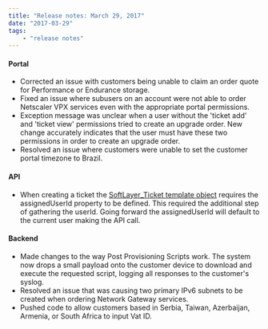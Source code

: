 ```yaml
---
title: "Release notes: March 29, 2017"
date: "2017-03-29"
tags:
    - "release notes"
---
```


#### Portal
+ Corrected an issue with customers being unable to claim an order quote for Performance or Endurance storage. 
+ Fixed an issue where subusers on an account were not able to order Netscaler VPX services even with the appropriate portal permissions. 
+ Exception message was unclear when a user without the 'ticket add' and 'ticket view' permissions tried to create an upgrade order. New change accurately indicates that the user must have these two permissions in order to create an upgrade order.
+ Resolved an issue where customers were unable to set the customer portal timezone to Brazil. 

#### API
+ When creating a ticket the [SoftLayer_Ticket template object](http://sldn.softlayer.com/reference/datatypes/SoftLayer_Ticket) requires the assignedUserId property to be defined. This required the additional step of gathering the userId. Going forward the assignedUserId will default to the current user making the API call.

#### Backend
+ Made changes to the way Post Provisioning Scripts work. The system now drops a small payload onto the customer device to download and execute the requested script, logging all responses to the customer's syslog.
+ Resolved an issue that was causing two primary IPv6 subnets to be created when ordering Network Gateway services. 
+ Pushed code to allow customers based in Serbia, Taiwan, Azerbaijan, Armenia, or South Africa to input Vat ID.

